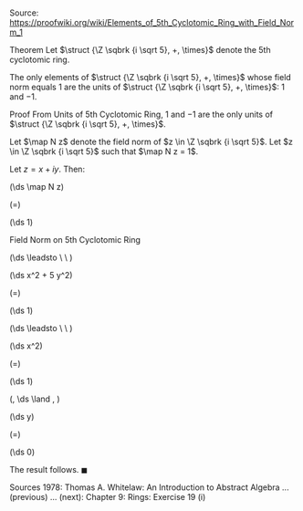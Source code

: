 # 

Source: https://proofwiki.org/wiki/Elements_of_5th_Cyclotomic_Ring_with_Field_Norm_1

Theorem
Let $\struct {\Z \sqbrk {i \sqrt 5}, +, \times}$ denote the $5$th cyclotomic ring.

The only elements of $\struct {\Z \sqbrk {i \sqrt 5}, +, \times}$ whose field norm equals $1$ are the units of $\struct {\Z \sqbrk {i \sqrt 5}, +, \times}$: $1$ and $-1$.


Proof
From Units of 5th Cyclotomic Ring, $1$ and $-1$ are the only units of $\struct {\Z \sqbrk {i \sqrt 5}, +, \times}$.

Let $\map N z$ denote the field norm of $z \in \Z \sqbrk {i \sqrt 5}$.
Let $z \in \Z \sqbrk {i \sqrt 5}$ such that $\map N z = 1$.

Let $z = x + i y$.
Then:














\(\ds \map N z\)

\(=\)







\(\ds 1\)





Field Norm on 5th Cyclotomic Ring








\(\ds \leadsto \ \ \)





\(\ds x^2 + 5 y^2\)

\(=\)







\(\ds 1\)














\(\ds \leadsto \ \ \)





\(\ds x^2\)

\(=\)







\(\ds 1\)


















\(\, \ds \land \, \)

\(\ds y\)

\(=\)







\(\ds 0\)









The result follows.
$\blacksquare$


Sources
1978: Thomas A. Whitelaw: An Introduction to Abstract Algebra ... (previous) ... (next): Chapter $9$: Rings: Exercise $19 \ \text {(i)}$




